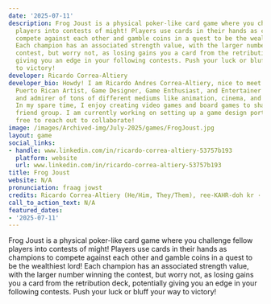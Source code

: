 ```yaml
---
date: '2025-07-11'
description: Frog Joust is a physical poker-like card game where you challenge fellow
  players into contests of might! Players use cards in their hands as champions to
  compete against each other and gamble coins in a quest to be the wealthiest lord!
  Each champion has an associated strength value, with the larger number winning the
  contest, but worry not, as losing gains you a card from the retribution deck, potentially
  giving you an edge in your following contests. Push your luck or bluff your way
  to victory!
developer: Ricardo Correa-Altiery
developer_bio: Howdy! I am Ricardo Andres Correa-Altiery, nice to meet ya! I am a
  Puerto Rican Artist, Game Designer, Game Enthusiast, and Entertainer! I am a fan
  and admirer of tons of different mediums like animation, cinema, and video games.
  In my spare time, I enjoy creating video games and board games to share with my
  friend group. I am currently working on setting up a game design portfolio, so feel
  free to reach out to collaborate!
image: /images/Archived-img/July-2025/games/FrogJoust.jpg
layout: game
social_links:
- handle: www.linkedin.com/in/ricardo-correa-altiery-53757b193
  platform: website
  url: www.linkedin.com/in/ricardo-correa-altiery-53757b193
title: Frog Joust
website: N/A
pronunciation: fraag jowst
credits: Ricardo Correa-Altiery (He/Him, They/Them), ree-KAHR-doh kr · ay · uh - al-tee-EH-ree
call_to_action_text: N/A
featured_dates:
- '2025-07-11'
---
```



Frog Joust is a physical poker-like card game where you challenge fellow players into contests of might! Players use cards in their hands as champions to compete against each other and gamble coins in a quest to be the wealthiest lord! Each champion has an associated strength value, with the larger number winning the contest, but worry not, as losing gains you a card from the retribution deck, potentially giving you an edge in your following contests. Push your luck or bluff your way to victory!
